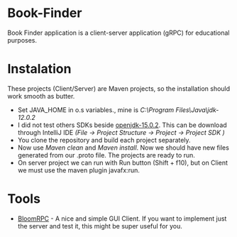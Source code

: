 # Book-Finder
Book Finder application is a client-server application (gRPC) for educational purposes.

# Instalation

These projects (Client/Server) are Maven projects, so the installation should work smooth as butter.
- Set JAVA_HOME in o.s variables., mine is _C:\Program Files\Java\jdk-12.0.2_
- I did not test others SDKs beside [openjdk-15.0.2](https://jdk.java.net/15/). This can be download through IntelliJ IDE _(File -> Project Structure -> Project -> Project SDK )_
- You clone the repository and build each project separately. 
- Now use *Maven clean* and *Maven install*. Now we should have new files generated from our .proto file. The projects are ready to run.
- On server project we can run with Run button (Shift + f10), but on Client we must use the maven plugin javafx:run.


# Tools 
- [BloomRPC](https://github.com/uw-labs/bloomrpc) - A nice and simple GUI Client. If you want to implement just the server and test it, this might be super useful for you.
